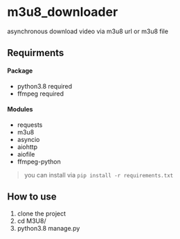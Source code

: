 # m3u8_downloader
asynchronous download video via m3u8 url or m3u8 file

 
## Requirments

#### Package
* python3.8 required
* ffmpeg required

#### Modules
* requests
* m3u8
* asyncio
* aiohttp
* aiofile
* ffmpeg-python
> you can install via `pip install -r requirements.txt`
## How to use
1. clone the project
2. cd M3U8/
3. python3.8 manage.py

